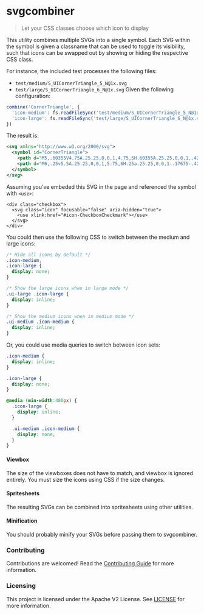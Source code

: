 # svgcombiner
> Let your CSS classes choose which icon to display

This utility combines multiple SVGs into a single symbol. Each SVG within the symbol is given a classname that can be used to toggle its visibility, such that icons can be swapped out by showing or hiding the respective CSS class.

For instance, the included test processes the following files:

* `test/medium/S_UICornerTriangle_5_N@1x.svg`
* `test/large/S_UICornerTriangle_6_N@1x.svg`
Given the following configuration:

```js
combine('CornerTriangle', {
  'icon-medium': fs.readFileSync('test/medium/S_UICornerTriangle_5_N@1x.svg', 'utf8'),
  'icon-large': fs.readFileSync('test/large/S_UICornerTriangle_6_N@1x.svg', 'utf8')
})
```

The result is:

```xml
<svg xmlns="http://www.w3.org/2000/svg">
  <symbol id="CornerTriangle">
    <path d="M5,.60355V4.75A.25.25,0,0,1,4.75,5H.60355A.25.25,0,0,1,.4268,4.5732L4.5732.4268A.25.25,0,0,1,5,.60355Z" class="icon-medium"/>
    <path d="M6,.25v5.5A.25.25,0,0,1,5.75,6H.25a.25.25,0,0,1-.17675-.4268l5.5-5.49995A.25.25,0,0,1,6,.25Z" class="icon-large"/>
  </symbol>
</svg>
```

Assuming you've embeded this SVG in the page and referenced the symbol with `<use>`:

```
<div class="checkbox">
  <svg class="icon" focusable="false" aria-hidden="true">
    <use xlink:href="#icon-CheckboxCheckmark"></use>
  </svg>
</div>
```

You could then use the following CSS to switch between the medium and large icons:

```css
/* Hide all icons by default */
.icon-medium,
.icon-large {
  display: none;
}

/* Show the large icons when in large mode */
.ui-large .icon-large {
  display: inline;
}

/* Show the medium icons when in medium mode */
.ui-medium .icon-medium {
  display: inline;
}
```

Or, you could use media queries to switch between icon sets:

```css
.icon-medium {
  display: inline;
}

.icon-large {
  display: none;
}

@media (min-width:480px) {
  .icon-large {
    display: inline;
  }

  .ui-medium .icon-medium {
    display: none;
  }
}
```

#### Viewbox

The size of the viewboxes does not have to match, and viewbox is ignored entirely. You must size the icons using CSS if the size changes.

#### Spritesheets

The resulting SVGs can be combined into spritesheets using other utilities.

#### Minification

You should probably minify your SVGs before passing them to svgcombiner.

### Contributing

Contributions are welcomed! Read the [Contributing Guide](.github/CONTRIBUTING.md) for more information.

### Licensing

This project is licensed under the Apache V2 License. See [LICENSE](LICENSE) for more information.
